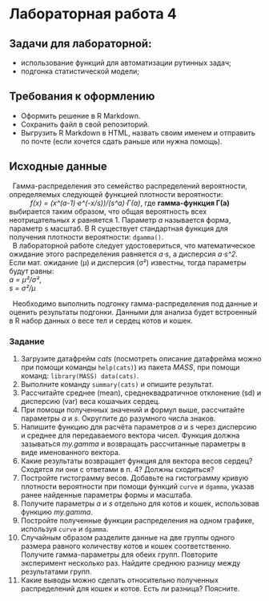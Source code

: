 # Лабораторная работа 4 
## Задачи для лабораторной: 
* использование функций для автоматизации рутинных задач;
* подгонка статистической модели;

## Требования к оформлению
* Оформить решение в R Markdown. 
* Сохранить файл в свой репозиторий.
* Выгрузить R Markdown в HTML, назвать своим именем и отправить по почте (если хочется сдать раньше или нужна помощь).

## Исходные данные
&ensp;Гамма-распределения это семейство распределений вероятности, определяемых следующей
функцией плотности вероятности:   
&ensp;&ensp;&ensp;&ensp;&ensp;&ensp;_f(x) = (x^(a-1)⋅e^(-x/s))/(s^a)⋅Γ(a)_, где **гамма-функция Γ(a)** выбирается таким образом, что общая вероятность всех неотрицательных _x_ равняется 1.
Параметр _a_ называется форма, параметр s масштаб.
В R существует стандартная функция для получения плотности вероятности: ``dgamma()``.  
&ensp;В лабораторной работе следует удостовериться, что математическое ожидание этого распределения
равняется _a⋅s_, а дисперсия _a⋅s^2_.  
Если мат. ожидание (μ) и дисперсия (σ²) известны, тогда параметры будут равны:  
   _a = μ²/σ²_,  
   _s =  σ²/μ_  

&ensp;Необходимо выполнить подгонку гамма-распределения под данные и оценить результаты подгонки.
Данными для анализа будет встроенный в R набор данных о весе тел и сердец котов и кошек.
### Задание
1. Загрузите датафрейм _cats_ (посмотреть описание датафрейма можно при помощи команды ``help(cats)``) из пакета _MASS_, при помощи команд: ``library(MASS) data(cats)``.
2. Выполните команду ``summary(cats)`` и опишите результат.
3. Рассчитайте среднее (mean), среднеквадратичное отклонение (sd) и дисперсию (var) веса кошачьих сердец.
4. При помощи полученных значений и формул выше, рассчитайте параметры _a_ и _s_.
Округлите до разумного числа знаков.
5. Напишите функцию для расчёта параметров _a_ и _s_ через дисперсию и среднее для передаваемого вектора чисел.
Функция должна зазываться _my.gamma_ и возвращать рассчитанные параметры в виде именованного вектора.
6. Какие результаты возвращает функция для вектора весов сердец? Сходятся ли они с ответами в п. 4? Должны сходиться?
7. Постройте гистограмму весов. Добавьте на гистограмму кривую плотности вероятности при помощи функций
``curve`` и ``dgamma``, указав ранее найденные параметры формы и масштаба.
7. Получите параметры _a_ и _s_ отдельно для котов и кошек, использовав функцию _my.gamma_.
8. Постройте полученные функции распределения на одном графике, используя ``curve`` и ``dgamma``.
9. Случайным образом разделите данные на две группы одного размера равного количеству котов и кошек соответственно.
Получите гамма-параметры для обеих групп. Повторите эксперимент несколько раз.
Найдите среднюю разницу между результатами групп.
10. Какие выводы можно сделать относительно полученных распределений для кошек и котов. Есть ли разница? Поясните.